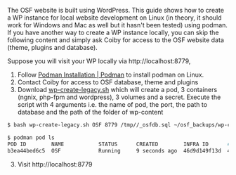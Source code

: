 
The OSF website is built using WordPress. This guide shows how to create a WP instance for local website development on Linux (in theory, it should work for Windows and Mac as well but it hasn't been tested) using podman. If you have another way to create a WP instance locally, you can skip the following content and simply ask Coiby for access to the OSF website data (theme, plugins and database).

Suppose you will visit your WP locally via http://localhost:8779,

1. Follow [Podman Installation | Podman](https://podman.io/docs/installation#installing-on-linux) to install podman on Linux.
2. Contact Coiby for access to OSF database, theme and plugins
2. Download [wp-create-legacy.sh](/scripts/wp-create-legacy.sh) which will create a pod, 3 containers (ngnix, php-fpm and wordpress), 3 volumes and a secret. Execute the script with 4 arguments i.e. the name of pod, the port, the path to database and the path of the folder of wp-content
```sh
$ bash wp-create-legacy.sh OSF 8779 /tmp//_osfdb.sql ~/osf_backups/wp-content

$ podman pod ls
POD ID        NAME           STATUS      CREATED        INFRA ID      # OF CONTAINERS
b3ea44bed6c5  OSF            Running     9 seconds ago  46d9d149f13d  4

```
3. Visit http://localhost:8779
